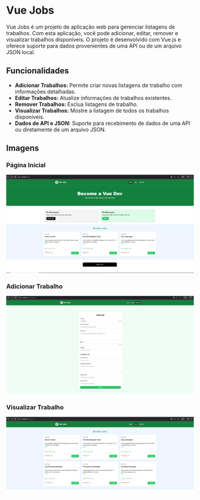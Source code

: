 # Vue Jobs

Vue Jobs é um projeto de aplicação web para gerenciar listagens de trabalhos. Com esta aplicação, você pode adicionar, editar, remover e visualizar trabalhos disponíveis. O projeto é desenvolvido com Vue.js e oferece suporte para dados provenientes de uma API ou de um arquivo JSON local.

## Funcionalidades

- **Adicionar Trabalhos:** Permite criar novas listagens de trabalho com informações detalhadas.
- **Editar Trabalhos:** Atualize informações de trabalhos existentes.
- **Remover Trabalhos:** Exclua listagens de trabalho.
- **Visualizar Trabalhos:** Mostre a listagem de todos os trabalhos disponíveis.
- **Dados de API e JSON:** Suporte para recebimento de dados de uma API ou diretamente de um arquivo JSON.

## Imagens

### Página Inicial

![Página Inicial](./public/home_screen.PNG)

### Adicionar Trabalho

![Adicionar Trabalho](./public/add_screen.PNG)

### Visualizar Trabalho

![Visualizar Trabalho](./public/jobs_screen.PNG)

